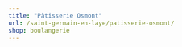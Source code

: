 ```yaml
---
title: "Pâtisserie Osmont"
url: /saint-germain-en-laye/patisserie-osmont/
shop: boulangerie
---
```

